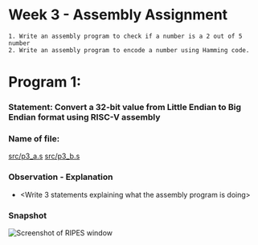 # Week 3 - Assembly Assignment
	1. Write an assembly program to check if a number is a 2 out of 5 number
	2. Write an assembly program to encode a number using Hamming code.
# Program 1:
### Statement: Convert a 32-bit value from Little Endian to Big Endian format using RISC-V assembly 

### Name of file:
[src/p3_a.s](src/p3_a.s)
[src/p3_b.s](src/p3_b.s)

### Observation - Explanation
- <Write 3 statements explaining what the assembly program is doing>

### Snapshot
![Screenshot of RIPES window](<program1.png>)
